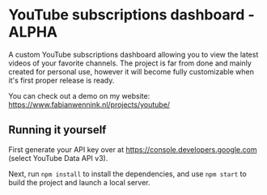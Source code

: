 # YouTube subscriptions dashboard - ALPHA

A custom YouTube subscriptions dashboard allowing you to view the latest videos of your favorite channels.
The project is far from done and mainly created for personal use, however it will become fully customizable 
when it's first proper release is ready.

You can check out a demo on my website: https://www.fabianwennink.nl/projects/youtube/

## Running it yourself
First generate your API key over at https://console.developers.google.com (select YouTube Data API v3).  

Next, run `npm install` to install the dependencies, and use `npm start` to build the project and launch a local server.
